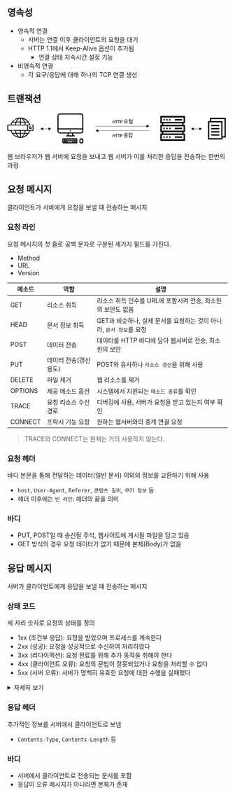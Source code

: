 영속성
---

- 영속적 연결
  - 서버는 연결 이후 클라이언트의 요청을 대기
  - HTTP 1.1에서 Keep-Alive 옵션이 추가됨
    - 연결 상태 지속시간 설정 기능
- 비영속적 연결
  - 각 요구/응답에 대해 하나의 TCP 연결 생성

트랜잭션
---

![HTTP 트랜잭션](images/2020-06-04-15-20-24.png)

웹 브라우저가 웹 서버에 요청을 보내고 웹 서버가 이를 처리한 응답을 전송하는 한번의 과정

요청 메시지
---

클라이언트가 서버에게 요청을 보낼 때 전송하는 메시지

### 요청 라인

요청 메시지의 첫 줄로 공백 문자로 구분된 세가지 필드를 가진다.

- Method
- URL
- Version

| 메소드 | 역할 | 설명 |
|--------|------|------|
| GET | 리소스 취득 | 리소스 취득 인수를 URL에 포함시켜 전송, 최소한의 보안도 없음 |
| HEAD | 문서 정보 취득 | GET과 비슷하나, 실제 문서를 요청하는 것이 아니라, `문서 정보`를 요청 |
| POST | 데이터 전송 | 데이터를 HTTP 바디에 담아 웹서버로 전송, 최소한의 보안 |
| PUT | 데이터 전송(갱신 용도) | POST와 유사하나 `리소스 갱신`을 위해 사용 |
| DELETE | 파일 제거 | 웹 리소스를 제거 |
| OPTIONS | 제공 메소드 옵션 | 시스템에서 지원되는 `메소드 종류`를 확인 |
| TRACE | 요청 리소스 수신 경로 | 디버깅에 사용, 서버가 요청을 받고 있는지 여부 확인 |
| CONNECT | 프락시 기능 요청 | 원하는 웹서버와의 중계 연결 요청 |

> TRACE와 CONNECT는 현재는 거의 사용하지 않는다.

### 요청 헤더

바디 본문을 통해 전달하는 데이터(일반 문서) 이외의 정보를 교환하기 위해 사용

- `host`, `User-Agent`, `Referer`, `콘텐츠 길이`, `쿠키 정보` 등
- 헤더 이후에는 `빈 라인`: 헤더의 끝을 의미

### 바디

- PUT, POST일 때 송신될 주석, 웹사이트에 게시될 파일을 담고 있음
- GET 방식의 경우 요청 데이터가 없기 때문에 본체(Body)가 없음

응답 메시지
---

서버가 클라이언트에게 응답을 보낼 때 전송하는 메시지

### 상태 코드

세 자리 숫자로 요청의 상태를 정의

- 1xx (조건부 응답): 요청을 받았으며 프로세스를 계속한다
- 2xx (성공): 요청을 성공적으로 수신하여 처리하였다
- 3xx (리다이렉션): 요청 완료를 위해 추가 동작을 취해야 한다
- 4xx (클라이언트 오류): 요청의 문법이 잘못되었거나 요청을 처리할 수 없다
- 5xx (서버 오류): 서버가 명백히 유효한 요청에 대한 수행을 실패했다

<details><summary>자세히 보기</summary>

| 상태 코드 | 설명 |
|-----------|------|
| 100(continue) | 요청의 첫 부분이 서버 도착했으며 나머지를 기다리고 있는 상태. 요청자는 요청을 계속해야한다. |
| 101(Switching Protocols) | 요청자가 서버에 프로토콜 전환을 요청했으며 서버는 이를 승인하는 중이다. |
| 200(Ok) | 서버가 요청을 제대로 처리했다. |
| 201(Created) | 성공적으로 요청되었으며 서버가 새 리소스를 작성했다. |
| 202(Accepted) | 서버가 요청을 접수했지만 아직 처리하지 않았다. |
| 204(No Content) | 성공적으로 처리했지만 컨텐츠를 제공하지는 않는다. |
| 301(Moved Permanently) | 요청한 페이지를 새 위치로 영구적으로 이동했다.
| 302(Found) | 현재 서버가 다른 위치의 페이지로 요청에 응답하고 있지만 요청자는 향후 요청 시 원래 위치를 계속 사용해야 한다. |
| 304(Not Modified) | 마지막 요청 이후 요청한 페이지는 수정되지 않았다. 클라이언트 내 캐시 사용 |
| 400(Bad Request) | 요청 자체가 잘못되었을때 사용하는 코드이다. |
| 401(Unauthorized) | 인증이 필요한 리소스에 인증 없이 접근할 경우 발생한다. |
| 403(Forbidden) | 서버가 요청을 거부할 때 발생한다. |
| 404(Not Found) | 찾는 리소스가 없다는 뜻이다. |
| 405(Method Not Allowed) | 서버에서 허용되지 않은 메소드로 요청시 사용하는 코드이다. |
| 500(Internal Server Error) | 서버에 오류가 발생해 작업을 수행할 수 없을 때 사용된다. |
| 501(Not Implemented) | 서버가 요청을 수행하는데 필요한 기능을 지원하지 않는 경우 사용된다. |
| 502(Bad Gateway) |  게이트웨이가 연결된 서버로부터 잘못된 응답을 받았을 때 사용된다. |
| 504(Gateway Timeout) | 게이트웨이가 연결된 서버로부터 응답을 받을 수 없었을 때 사용된다. |

</details>

### 응답 헤더

추가적인 정보를 서버에서 클라이언트로 보냄

- `Contents-Type`, `Contents-Length` 등

### 바디

- 서버에서 클라이언트로 전송되는 문서를 포함
- 응답이 오류 메시지가 아니라면 본체가 존재
